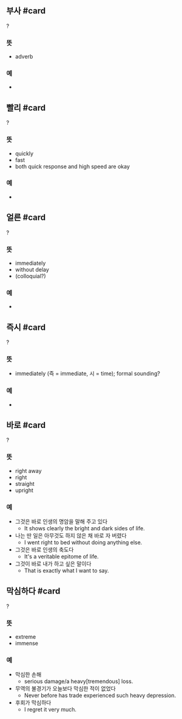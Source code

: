 ## 부사 #card
?
### 뜻
- adverb
### 예
-
<!--SR:!2025-03-14,55,210-->

## 빨리 #card
?
### 뜻
- quickly
- fast
- both quick response and high speed are okay
### 예
-
<!--SR:!2025-05-03,92,246-->

## 얼른 #card
?
### 뜻
- immediately
- without delay
- (colloquial?)
### 예
-
<!--SR:!2025-03-31,70,245-->

## 즉시 #card
?
### 뜻
- immediately (즉 = immediate, 시 = time); formal sounding?
### 예
-
<!--SR:!2025-05-24,96,246-->

## 바로 #card
?
### 뜻
- right away
- right
- straight
- upright
### 예
- 그것은 바로 인생의 명암을 말해 주고 있다
	- It shows clearly the bright and dark sides of life.
- 나는 딴 일은 아무것도 하지 않은 채 바로 자 버렸다
	- I went right to bed without doing anything else.
- 그것은 바로 인생의 축도다
	- It's a veritable epitome of life.
- 그것이 바로 내가 하고 싶은 말이다
	- That is exactly what I want to say.
<!--SR:!2025-04-16,58,225-->

## 막심하다 #card
?
### 뜻
- extreme
- immense
### 예
- 막심한 손해
	- serious damage/a heavy[tremendous] loss.
- 무역의 불경기가 오늘보다 막심한 적이 없었다
	- Never before has trade experienced such heavy depression.
- 후회가 막심하다
	- I regret it very much.
<!--SR:!2025-03-22,21,164-->
